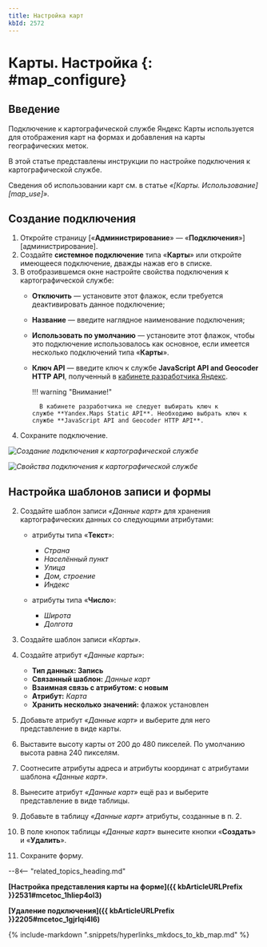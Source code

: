 ```yaml
---
title: Настройка карт
kbId: 2572
---
```


# Карты. Настройка {: #map_configure}

## Введение

Подключение к картографической службе Яндекс Карты используется для отображения карт на формах и добавления на карты географических меток.

В этой статье представлены инструкции по настройке подключения к картографической службе.

Сведения об использовании карт см. в статье _«[Карты. Использование][map_use]»._

## Создание подключения

1. Откройте страницу [«**Администрирование**» — «**Подключения**»][администрирование].
2. Создайте **системное подключение** типа «**Карты**» или откройте имеющееся подключение, дважды нажав его в списке.
3. В отобразившемся окне настройте свойства подключения к картографической службе:
    - **Отключить** — установите этот флажок, если требуется деактивировать данное подключение;
    - **Название** — введите наглядное наименование подключения;
    - **Использовать по умолчанию** — установите этот флажок, чтобы это подключение использовалось как основное, если имеется несколько подключений типа «**Карты**».
    - **Ключ API** — введите ключ к службе **JavaScript API and Geocoder HTTP API**, полученный в [кабинете разработчика Яндекс](https://developer.tech.yandex.ru/services).

        !!! warning "Внимание!"

            В кабинете разработчика не следует выбирать ключ к службе **Yandex.Maps Static API**. Необходимо выбрать ключ к службе **JavaScript API and Geocoder HTTP API**.

4. Сохраните подключение.

_![Создание подключения к картографической службе](maps_connection_creation.png)_

_![Свойства подключения к картографической службе](maps_connection_properties.png)_

## Настройка шаблонов записи и формы

2. Создайте шаблон записи _«Данные карт»_ для хранения картографических данных со следующими атрибутами:

   - атрибуты типа «**Текст**»: 

       - _Страна_
       - _Населённый пункт_
       - _Улица_
       - _Дом, строение_
       - _Индекс_

   - атрибуты типа «**Число**»:

       - _Широта_
       - _Долгота_

3. Создайте шаблон записи _«Карты»_.
4. Создайте атрибут _«Данные карты»_:

    - **Тип данных: Запись**
    - **Связанный шаблон:** _Данные карт_
    - **Взаимная связь с атрибутом: с новым**
    - **Атрибут:** _Карта_
    - **Хранить несколько значений:** флажок установлен

5. Добавьте атрибут _«Данные карт»_ и выберите для него представление в виде карты.
6. Выставите высоту карты от 200 до 480 пикселей. По умолчанию высота равна 240 пикселям.
7. Соотнесите атрибуты адреса и атрибуты координат с атрибутами шаблона _«Данные карт»_.
8. Вынесите атрибут _«Данные карт»_ ещё раз и выберите представление в виде таблицы.
9. Добавьте в таблицу _«Данные карт»_ атрибуты, созданные в п. 2.
10. В поле кнопок таблицы _«Данные карт»_ вынесите кнопки «**Создать**» и «**Удалить**».
11. Сохраните форму.

--8<-- "related_topics_heading.md"

**[Настройка представления карты на форме]({{ kbArticleURLPrefix }}2531#mcetoc_1hliep4ol3)**

**[Удаление подключения]({{ kbArticleURLPrefix }}2205#mcetoc_1gjrlqi4l6)**

{%
include-markdown ".snippets/hyperlinks_mkdocs_to_kb_map.md"
%}
